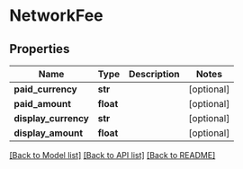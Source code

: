 # NetworkFee

## Properties
Name | Type | Description | Notes
------------ | ------------- | ------------- | -------------
**paid_currency** | **str** |  | [optional] 
**paid_amount** | **float** |  | [optional] 
**display_currency** | **str** |  | [optional] 
**display_amount** | **float** |  | [optional] 

[[Back to Model list]](../README.md#documentation-for-models) [[Back to API list]](../README.md#documentation-for-api-endpoints) [[Back to README]](../README.md)

